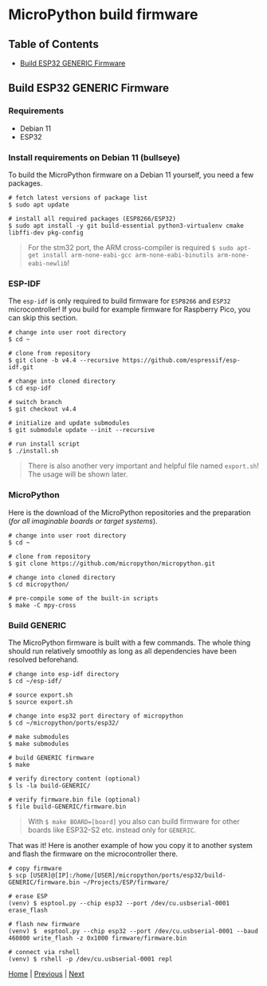 # MicroPython build firmware

## Table of Contents

- [Build ESP32 GENERIC Firmware](#build-esp32-generic-firmware)

## Build ESP32 GENERIC Firmware

### Requirements

- Debian 11
- ESP32

### Install requirements on Debian 11 (bullseye)

To build the MicroPython firmware on a Debian 11 yourself, you need a few packages.

```shell
# fetch latest versions of package list
$ sudo apt update

# install all required packages (ESP8266/ESP32)
$ sudo apt install -y git build-essential python3-virtualenv cmake libffi-dev pkg-config
```

> For the stm32 port, the ARM cross-compiler is required `$ sudo apt-get install arm-none-eabi-gcc arm-none-eabi-binutils arm-none-eabi-newlib`!

### ESP-IDF

The `esp-idf` is only required to build firmware for `ESP8266` and `ESP32` microcontroller! If you build for example firmware for Raspberry Pico, you can skip this section.

```shell
# change into user root directory
$ cd ~

# clone from repository
$ git clone -b v4.4 --recursive https://github.com/espressif/esp-idf.git

# change into cloned directory
$ cd esp-idf

# switch branch
$ git checkout v4.4

# initialize and update submodules
$ git submodule update --init --recursive

# run install script
$ ./install.sh
```

> There is also another very important and helpful file named `export.sh`! The usage will be shown later.

### MicroPython

Here is the download of the MicroPython repositories and the preparation (_for all imaginable boards or target systems_).

```shell
# change into user root directory
$ cd ~

# clone from repository
$ git clone https://github.com/micropython/micropython.git

# change into cloned directory
$ cd micropython/

# pre-compile some of the built-in scripts
$ make -C mpy-cross
```

### Build GENERIC

The MicroPython firmware is built with a few commands. The whole thing should run relatively smoothly as long as all dependencies have been resolved beforehand.

```shell
# change into esp-idf directory
$ cd ~/esp-idf/

# source export.sh
$ source export.sh

# change into esp32 port directory of micropython
$ cd ~/micropython/ports/esp32/

# make submodules
$ make submodules

# build GENERIC firmware
$ make

# verify directory content (optional)
$ ls -la build-GENERIC/

# verify firmware.bin file (optional)
$ file build-GENERIC/firmware.bin
```

> With `$ make BOARD=[board]` you also can build firmware for other boards like ESP32-S2 etc. instead only for `GENERIC`.

That was it! Here is another example of how you copy it to another system and flash the firmware on the microcontroller there.

```shell
# copy firmware
$ scp [USER]@[IP]:/home/[USER]/micropython/ports/esp32/build-GENERIC/firmware.bin ~/Projects/ESP/firmware/

# erase ESP
(venv) $ esptool.py --chip esp32 --port /dev/cu.usbserial-0001 erase_flash

# flash new firmware
(venv) $  esptool.py --chip esp32 --port /dev/cu.usbserial-0001 --baud 460800 write_flash -z 0x1000 firmware/firmware.bin

# connect via rshell
(venv) $ rshell -p /dev/cu.usbserial-0001 repl
```

[Home](https://github.com/Lupin3000/ESP) | [Previous](./015_game_tutorials.md) | [Next]()
